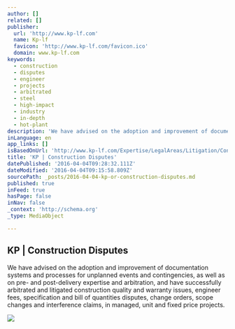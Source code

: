 ```yaml
---
author: []
related: []
publisher:
  url: 'http://www.kp-lf.com'
  name: Kp-lf
  favicon: 'http://www.kp-lf.com/favicon.ico'
  domain: www.kp-lf.com
keywords:
  - construction
  - disputes
  - engineer
  - projects
  - arbitrated
  - steel
  - high-impact
  - industry
  - in-depth
  - hot-plant
description: 'We have advised on the adoption and improvement of documentation systems and processes for unplanned events and contingencies, as well as on pre- and post-delivery expertise and arbitration, and have successfully arbitrated and litigated construction quality and warranty issues, engineer fees, specification and bill of quantities disputes, change orders, scope changes and interference claims, in managed, unit and fixed price projects.'
inLanguage: en
app_links: []
isBasedOnUrl: 'http://www.kp-lf.com/Expertise/LegalAreas/Litigation/ConstructionDisputes/'
title: 'KP | Construction Disputes'
datePublished: '2016-04-04T09:28:32.111Z'
dateModified: '2016-04-04T09:15:58.809Z'
sourcePath: _posts/2016-04-04-kp-or-construction-disputes.md
published: true
inFeed: true
hasPage: false
inNav: false
_context: 'http://schema.org'
_type: MediaObject

---
```

<article style=""><h1>KP | Construction Disputes</h1><p>We have advised on the adoption and improvement of documentation systems and processes for unplanned events and contingencies, as well as on pre- and post-delivery expertise and arbitration, and have successfully arbitrated and litigated construction quality and warranty issues, engineer fees, specification and bill of quantities disputes, change orders, scope changes and interference claims, in managed, unit and fixed price projects.</p><img src="http://www.kp-lf.com/upload/people/CNK_photo.jpeg" /></article>